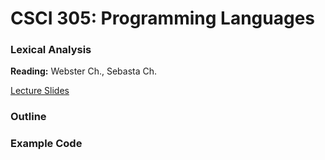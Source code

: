 # CSCI 305: Programming Languages

### Lexical Analysis

**Reading:** Webster Ch., Sebasta Ch.

[Lecture Slides](slides/Lecture.pdf)

### Outline

### Example Code
